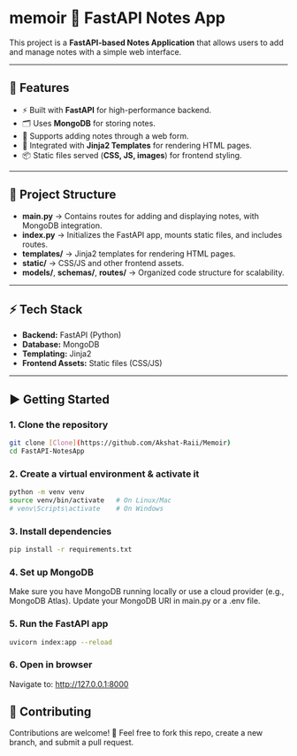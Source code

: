 # memoir 📝 FastAPI Notes App

This project is a **FastAPI-based Notes Application** that allows users to add and manage notes with a simple web interface.

---

## 🚀 Features

- ⚡ Built with **FastAPI** for high-performance backend.
- 🗂 Uses **MongoDB** for storing notes.
- 📝 Supports adding notes through a web form.
- 🎨 Integrated with **Jinja2 Templates** for rendering HTML pages.
- 📦 Static files served (**CSS, JS, images**) for frontend styling.

---

## 📂 Project Structure

- **main.py** → Contains routes for adding and displaying notes, with MongoDB integration.
- **index.py** → Initializes the FastAPI app, mounts static files, and includes routes.
- **templates/** → Jinja2 templates for rendering HTML pages.
- **static/** → CSS/JS and other frontend assets.
- **models/**, **schemas/**, **routes/** → Organized code structure for scalability.

---

## ⚡ Tech Stack

- **Backend:** FastAPI (Python)
- **Database:** MongoDB
- **Templating:** Jinja2
- **Frontend Assets:** Static files (CSS/JS)

---

## ▶️ Getting Started

### 1. Clone the repository

```bash
git clone [Clone](https://github.com/Akshat-Raii/Memoir)
cd FastAPI-NotesApp
```

### 2. Create a virtual environment & activate it

```bash
python -m venv venv
source venv/bin/activate   # On Linux/Mac
# venv\Scripts\activate    # On Windows
```

### 3. Install dependencies

```bash
pip install -r requirements.txt
```

### 4. Set up MongoDB
Make sure you have MongoDB running locally or use a cloud provider (e.g., MongoDB Atlas). Update your MongoDB URI in main.py or a .env file.

### 5. Run the FastAPI app

```bash
uvicorn index:app --reload
```

### 6. Open in browser

Navigate to: http://127.0.0.1:8000


## 🙌 Contributing
Contributions are welcome! 🎉
Feel free to fork this repo, create a new branch, and submit a pull request.
